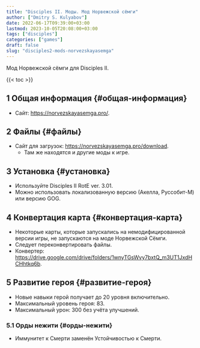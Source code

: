 ```yaml
---
title: "Disciples II. Моды. Мод Норвежской сёмги"
author: ["Dmitry S. Kulyabov"]
date: 2022-06-17T09:39:00+03:00
lastmod: 2023-10-05T20:08:00+03:00
tags: ["disciples"]
categories: ["games"]
draft: false
slug: "disciples2-mods-norvezskayasemga"
---
```


Мод Норвежской сёмги для Disciples II.

<!--more-->

{{< toc >}}


## <span class="section-num">1</span> Общая информация {#общая-информация}

-   Сайт: <https://norvezskayasemga.pro/>.


## <span class="section-num">2</span> Файлы {#файлы}

-   Сайт для загрузок: <https://norvezskayasemga.pro/download>.
    -   Там же находятся и другие моды к игре.


## <span class="section-num">3</span> Установка {#установка}

-   Используйте Disciples II RotE ver. 3.01.
-   Можно использовать локализованную версию (Акелла, Руссобит-М) или версию GOG.


## <span class="section-num">4</span> Конвертация карта {#конвертация-карта}

-   Некоторые карты, которые запускались на немодифицированной версии игры, не запускаются на моде Норвежской Сёмги.
-   Следует переконвертировать файлы.
-   Конвертер: <https://drive.google.com/drive/folders/1wnyTGsWvy7bxtQ_m3UT1JxdHCHhtkq6b>.


## <span class="section-num">5</span> Развитие героя {#развитие-героя}

-   Новые навыки герой получает до 20 уровня включительно.
-   Максимальный уровень героя: 83.
-   Максимальный урон: 300 без учёта улучшений.


### <span class="section-num">5.1</span> Орды нежити {#орды-нежити}

-   Иммунитет к Смерти заменён Устойчивостью к Смерти.
